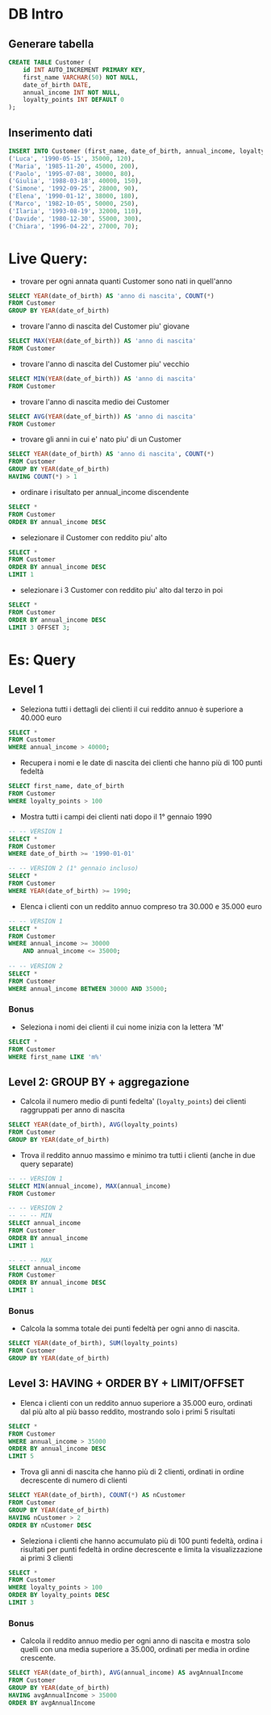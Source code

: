 
# DB Intro
## Generare tabella
```sql
CREATE TABLE Customer (
    id INT AUTO_INCREMENT PRIMARY KEY,
    first_name VARCHAR(50) NOT NULL,
    date_of_birth DATE,
    annual_income INT NOT NULL,
    loyalty_points INT DEFAULT 0
);
```

## Inserimento dati
```sql
INSERT INTO Customer (first_name, date_of_birth, annual_income, loyalty_points) VALUES
('Luca', '1990-05-15', 35000, 120),
('Maria', '1985-11-20', 45000, 200),
('Paolo', '1995-07-08', 30000, 80),
('Giulia', '1988-03-18', 40000, 150),
('Simone', '1992-09-25', 28000, 90),
('Elena', '1990-01-12', 38000, 180),
('Marco', '1982-10-05', 50000, 250),
('Ilaria', '1993-08-19', 32000, 110),
('Davide', '1980-12-30', 55000, 300),
('Chiara', '1996-04-22', 27000, 70);
```

# Live Query:
- trovare per ogni annata quanti Customer sono nati in quell'anno
```sql
SELECT YEAR(date_of_birth) AS 'anno di nascita', COUNT(*) 
FROM Customer 
GROUP BY YEAR(date_of_birth)
```

- trovare l'anno di nascita del Customer piu' giovane
```sql
SELECT MAX(YEAR(date_of_birth)) AS 'anno di nascita'
FROM Customer
```

- trovare l'anno di nascita del Customer piu' vecchio
```sql
SELECT MIN(YEAR(date_of_birth)) AS 'anno di nascita'
FROM Customer
```

- trovare l'anno di nascita medio dei Customer 
```sql
SELECT AVG(YEAR(date_of_birth)) AS 'anno di nascita'
FROM Customer
```

- trovare gli anni in cui e' nato piu' di un Customer
```sql
SELECT YEAR(date_of_birth) AS 'anno di nascita', COUNT(*) 
FROM Customer
GROUP BY YEAR(date_of_birth)
HAVING COUNT(*) > 1
```

- ordinare i risultato per annual_income discendente
```sql
SELECT *
FROM Customer 
ORDER BY annual_income DESC 
```

- selezionare il Customer con reddito piu' alto
```sql
SELECT *
FROM Customer
ORDER BY annual_income DESC
LIMIT 1
```

- selezionare i 3 Customer con reddito piu' alto dal terzo in poi
```sql
SELECT *
FROM Customer
ORDER BY annual_income DESC
LIMIT 3 OFFSET 3;
```
# Es: Query
## Level 1
- Seleziona tutti i dettagli dei clienti il cui reddito annuo è superiore a 40.000 euro
```sql
SELECT *
FROM Customer
WHERE annual_income > 40000;
```
- Recupera i nomi e le date di nascita dei clienti che hanno più di 100 punti fedeltà
```sql
SELECT first_name, date_of_birth
FROM Customer 
WHERE loyalty_points > 100
```
- Mostra tutti i campi dei clienti nati dopo il 1° gennaio 1990
```sql
-- -- VERSION 1
SELECT *
FROM Customer
WHERE date_of_birth >= '1990-01-01'

-- -- VERSION 2 (1° gennaio incluso)
SELECT *
FROM Customer
WHERE YEAR(date_of_birth) >= 1990;
```
- Elenca i clienti con un reddito annuo compreso tra 30.000 e 35.000 euro
```sql
-- -- VERSION 1
SELECT *
FROM Customer 
WHERE annual_income >= 30000
	AND annual_income <= 35000;
	
-- -- VERSION 2
SELECT *
FROM Customer 
WHERE annual_income BETWEEN 30000 AND 35000;
```
### Bonus
- Seleziona i nomi dei clienti il cui nome inizia con la lettera 'M'
```sql
SELECT *
FROM Customer
WHERE first_name LIKE 'm%'
```

## Level 2: GROUP BY + aggregazione
- Calcola il numero medio di punti fedelta' (`loyalty_points`) dei clienti raggruppati per anno di nascita
```sql
SELECT YEAR(date_of_birth), AVG(loyalty_points)
FROM Customer
GROUP BY YEAR(date_of_birth)
```
- Trova il reddito annuo massimo e minimo tra tutti i clienti (anche in due query separate)
```sql
-- -- VERSION 1
SELECT MIN(annual_income), MAX(annual_income)
FROM Customer

-- -- VERSION 2
-- -- -- MIN
SELECT annual_income 
FROM Customer 
ORDER BY annual_income 
LIMIT 1

-- -- -- MAX
SELECT annual_income 
FROM Customer 
ORDER BY annual_income DESC 
LIMIT 1
```
### Bonus
- Calcola la somma totale dei punti fedeltà per ogni anno di nascita.
```sql
SELECT YEAR(date_of_birth), SUM(loyalty_points)
FROM Customer 
GROUP BY YEAR(date_of_birth)
```

## Level 3: HAVING + ORDER BY + LIMIT/OFFSET
- Elenca i clienti con un reddito annuo superiore a 35.000 euro, ordinati dal più alto al più basso reddito, mostrando solo i primi 5 risultati
```sql
SELECT *
FROM Customer
WHERE annual_income > 35000
ORDER BY annual_income DESC 
LIMIT 5
```
- Trova gli anni di nascita che hanno più di 2 clienti, ordinati in ordine decrescente di numero di clienti
```sql
SELECT YEAR(date_of_birth), COUNT(*) AS nCustomer
FROM Customer
GROUP BY YEAR(date_of_birth)
HAVING nCustomer > 2
ORDER BY nCustomer DESC
```
- Seleziona i clienti che hanno accumulato più di 100 punti fedeltà, ordina i risultati per punti fedeltà in ordine decrescente e limita la visualizzazione ai primi 3 clienti
```sql
SELECT *
FROM Customer
WHERE loyalty_points > 100
ORDER BY loyalty_points DESC
LIMIT 3
```
### Bonus
- Calcola il reddito annuo medio per ogni anno di nascita e mostra solo quelli con una media superiore a 35.000, ordinati per media in ordine crescente.
```sql
SELECT YEAR(date_of_birth), AVG(annual_income) AS avgAnnualIncome
FROM Customer
GROUP BY YEAR(date_of_birth)
HAVING avgAnnualIncome > 35000
ORDER BY avgAnnualIncome 
```
